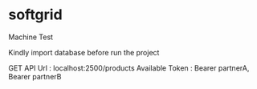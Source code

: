 # softgrid
Machine Test

Kindly import database before run the project

GET API Url : localhost:2500/products
Available Token : Bearer partnerA, Bearer partnerB
